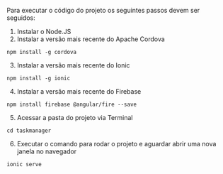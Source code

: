 Para executar o código do projeto os seguintes passos devem ser seguidos:
1. Instalar o Node.JS
2. Instalar a versão mais recente do Apache Cordova
```
npm install -g cordova
```
3. Instalar a versão mais recente do Ionic
```
npm install -g ionic
```
4. Instalar a versão mais recente do Firebase
```
npm install firebase @angular/fire --save
```
5. Acessar a pasta do projeto via Terminal
```
cd taskmanager
```
6. Executar o comando para rodar o projeto e aguardar abrir uma nova janela no navegador
```
ionic serve
```
